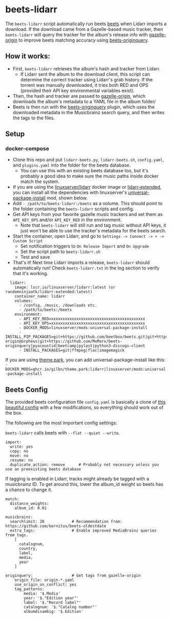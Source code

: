 beets-lidarr
============

The `beets-lidarr` script automatically run beets [beets](https://beets.readthedocs.io/en/stable/) when Lidarr imports a download. If the download came from a Gazelle-based music tracker, then `beets-lidarr` will query the tracker for the album's release info with [gazelle-origin](https://github.com/x1ppy/gazelle-origin) to improve beets matching accuracy using [beets-originquery](https://github.com/x1ppy/beets-originquery).

## How it works:

- First, `beets-lidarr` retrieves the album's hash and tracker from Lidarr.
    - If Lidarr sent the album to the download client, this script can determine the correct tracker using Lidarr's grab history. If the torrent was manually downloaded, it tries both RED and OPS (provided their API key environmental variables exist).
- Then, the hash and tracker are passed to [gazelle-origin](https://github.com/x1ppy/gazelle-origin), which downloads the album's metadata to a YAML file in the album folder/
- Beets is then run with the [beets-originquery](https://github.com/x1ppy/beets-originquery) plugin, which uses the downloaded metadata in the Musicbrainz search query, and then writes the tags to the files.

## Setup
### docker-compose
- Clone this repo and put `lidarr-beets.py`, `lidarr-beets.sh`, `config.yaml`, and `plugins.yaml` into the folder for the beets database.
  - You can use this with an existing beets database too, but it's probably a good idea to make sure the music paths inside docker match the system.
- If you are using the [linuxserver/lidarr](https://hub.docker.com/r/linuxserver/lidarr) docker image or [lidarr-extended](https://hub.docker.com/r/randomninjaatk/lidarr-extended), you can install all the dependencies with linuxserver's [universal-package-install](https://github.com/linuxserver/docker-mods/tree/universal-package-install) mod, shown below.
- Add `- /path/to/beets-lidarr:/beets` as a volume. This should point to the folder containing the `beets-lidarr` scripts and config.
- Get API keys from your favorite gazelle music trackers and set them as `API_KEY_OPS` and/or `API_KEY_RED` in the environment.
  - Note that `beets-lidarr` will still run and tag music without API keys, it just won't be able to use the tracker's metadata for the beets search.
- Start the container, open Lidarr, and go to `Settings -> Connect -> + -> Custom Script`
  - Set notification triggers to `On Release Import` and `On Upgrade`
  - Set the script path to `beets-lidarr.sh`
  - Test and save
- That's it! Next time Lidarr imports a release, `beets-lidarr` should automatically run! Check `beets-lidarr.txt` in the log section to verify that it's working.

~~~
  lidarr:
    image: lscr.io/linuxserver/lidarr:latest (or randomninjaatk/lidarr-extended:latest)
    container_name: lidarr
    volumes:
      - /config, /music, /downloads etc.
      - /path/to/beets:/beets
    environment:
      - API_KEY_RED=xxxxxxxxxxxxxxxxxxxxxxxxxxxxxxxxxxxxxxxxx
      - API_KEY_OPS=xxxxxxxxxxxxxxxxxxxxxxxxxxxxxxxxxxxxxxxxx
      - DOCKER_MODS=linuxserver/mods:universal-package-install
      - INSTALL_PIP_PACKAGES=git+https://github.com/beetbox/beets.git|git+https://github.com/MxMarx/gazelle-origin@orpheus|git+https://github.com/MxMarx/beets-originquery|pyacoustid|beetcamp|pylast|python3-discogs-client 
      - INSTALL_PACKAGES=git|ffmpeg|flac|imagemagick
~~~

 If you are using [theme.park](https://docs.theme-park.dev/themes/lidarr/), you can add universal-package-install like this: `- DOCKER_MODS=ghcr.io/gilbn/theme.park:lidarr|linuxserver/mods:universal-package-install`


## Beets Config

The provided beets configuration file `config.yaml` is basically a clone of [this beautiful config](https://github.com/florib779/beets-config) with a few modifications, so everything should work out of the box.

The following are the most important config settings:

`beets-lidarr` calls beets with `--flat --quiet --write`.
~~~
import:
  write: yes
  copy: no
  move: no
  resume: no
  duplicate_action: remove      # Probably not necessary unless you use an preexisting beets database
~~~

If tagging is enabled in Lidarr, tracks might already be tagged with a musicbrainz ID. To get around this, lower the album_id weight so beets has a chance to change it.
~~~
match:
  distance_weights:
    album_id: 0.01
~~~

~~~
musicbrainz:
  searchlimit: 20            # Recommendation from: https://github.com/kernitus/beets-oldestdate
  extra_tags:                # Enable improved MediaBrainz queries from tags.
    [
      catalognum,
      country,
      label,
      media,
      year
    ]

originquery:                 # Get tags from gazelle-origin  
    origin_file: origin-*.yaml
    use_origin_on_conflict: yes
    tag_patterns:
        media: '$.Media'
        year: '$."Edition year"'
        label: '$."Record label"'
        catalognum: '$."Catalog number"'
        albumdisambig: '$.Edition'      
~~~